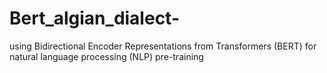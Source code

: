 # Bert_algian_dialect-

using Bidirectional Encoder Representations from Transformers (BERT)  for natural language processing (NLP) pre-training
